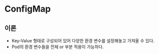 # ConfigMap
## 이론
- Key-Value 형태로 구성되어 있어 다양한 환경 변수를 설정해놓고 가져올 수 있다.
- Pod의 환경 변수들을 전체 or 부분 적용이 가능하다.